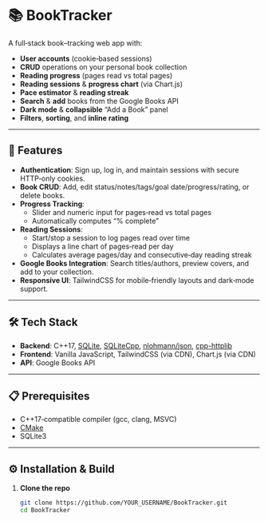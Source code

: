 # 📚 BookTracker

A full‑stack book–tracking web app with:

- **User accounts** (cookie‑based sessions)  
- **CRUD** operations on your personal book collection  
- **Reading progress** (pages read vs total pages)  
- **Reading sessions** & **progress chart** (via Chart.js)  
- **Pace estimator** & **reading streak**  
- **Search** & **add** books from the Google Books API  
- **Dark mode** & **collapsible** “Add a Book” panel  
- **Filters**, **sorting**, and **inline rating**

---

## 🚀 Features

- **Authentication**: Sign up, log in, and maintain sessions with secure HTTP‑only cookies.  
- **Book CRUD**: Add, edit status/notes/tags/goal date/progress/rating, or delete books.  
- **Progress Tracking**:  
  - Slider and numeric input for pages‑read vs total pages  
  - Automatically computes “% complete”  
- **Reading Sessions**:  
  - Start/stop a session to log pages read over time  
  - Displays a line chart of pages‑read per day  
  - Calculates average pages/day and consecutive‑day reading streak  
- **Google Books Integration**: Search titles/authors, preview covers, and add to your collection.  
- **Responsive UI**: TailwindCSS for mobile‑friendly layouts and dark‑mode support.  

---

## 🛠 Tech Stack

- **Backend**: C++17, [SQLite](https://sqlite.org/), [SQLiteCpp](https://github.com/SRombauts/SQLiteCpp), [nlohmann/json](https://github.com/nlohmann/json), [cpp-httplib](https://github.com/yhirose/cpp-httplib)  
- **Frontend**: Vanilla JavaScript, TailwindCSS (via CDN), Chart.js (via CDN)  
- **API**: Google Books API  

---

## 📋 Prerequisites

- C++17‑compatible compiler (gcc, clang, MSVC)  
- [CMake](https://cmake.org/)  
- SQLite3  

---

## ⚙️ Installation & Build

1. **Clone the repo**  
   ```bash
   git clone https://github.com/YOUR_USERNAME/BookTracker.git
   cd BookTracker

